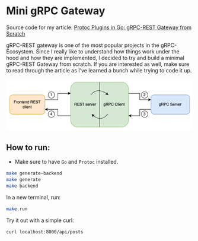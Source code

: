 # Mini gRPC Gateway

Source code for my article: [Protoc Plugins in Go: gRPC-REST Gateway from Scratch](https://itnext.io/protoc-plugins-in-go-grpc-rest-gateway-from-scratch-0b9fcc7513e1)

gRPC-REST gateway is one of the most popular projects in the gRPC-Ecosystem. Since I really like to understand how things work under the hood and how they are implemented, I decided to try and build a minimal gRPC-REST Gateway from scratch. If you are interested as well, make sure to read through the article as I’ve learned a bunch while trying to code it up.

![gRPC-REST Gateway Request Flow](gRPC-REST-Gateway.png "gRPC-REST Gateway Request Flow")

## How to run:
- Make sure to have `Go` and `Protoc` installed.
```bash
make generate-backend
make generate
make backend
```
In a new terminal, run:
```bash
make run
```
Try it out with a simple curl:
```bash
curl localhost:8000/api/posts
```

